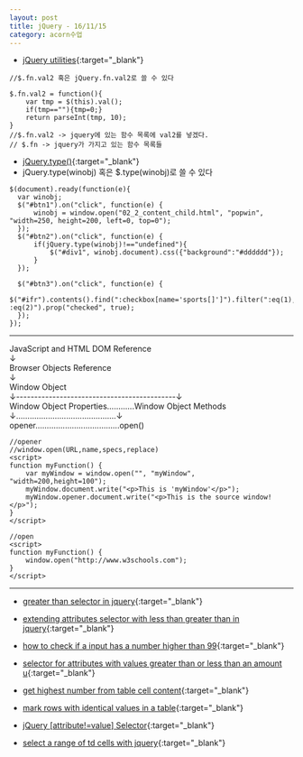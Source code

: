 ```yaml
---
layout: post
title: jQuery - 16/11/15
category: acorn수업
---
```


- [jQuery utilities](https://api.jquery.com/category/utilities/){:target="_blank"}

```
//$.fn.val2 혹은 jQuery.fn.val2로 쓸 수 있다

$.fn.val2 = function(){  
    var tmp = $(this).val();
    if(tmp==""){tmp=0;}
    return parseInt(tmp, 10);
}
//$.fn.val2 -> jquery에 있는 함수 목록에 val2를 넣겠다. 
// $.fn -> jquery가 가지고 있는 함수 목록들
```

- [jQuery.type()](https://api.jquery.com/jQuery.type/){:target="_blank"}
- jQuery.type(winobj) 혹은 $.type(winobj)로 쓸 수 있다

```
$(document).ready(function(e){
  var winobj;
  $("#btn1").on("click", function(e) {
      winobj = window.open("02_2_content_child.html", "popwin", "width=250, height=200, left=0, top=0");
  });  
  $("#btn2").on("click", function(e) {
      if(jQuery.type(winobj)!=="undefined"){
          $("#div1", winobj.document).css({"background":"#dddddd"});
      }
  });
  
  $("#btn3").on("click", function(e) {
      $("#ifr").contents().find(":checkbox[name='sports[]']").filter(":eq(1), :eq(2)").prop("checked", true);
  });
});
```

---

JavaScript and HTML DOM Reference  
↓  
Browser Objects Reference  
↓  
Window Object  
↓--------------------------------------------↓  
Window Object Properties............Window Object Methods  
↓............................................↓  
opener.....................................open()  

```
//opener
//window.open(URL,name,specs,replace)
<script>
function myFunction() {
    var myWindow = window.open("", "myWindow", "width=200,height=100");
    myWindow.document.write("<p>This is 'myWindow'</p>");
    myWindow.opener.document.write("<p>This is the source window!</p>");
}
</script>
```

```
//open
<script>
function myFunction() {
    window.open("http://www.w3schools.com");
}
</script>
```

---

- [greater than selector in jquery](http://stackoverflow.com/questions/2035015/greater-than-selector-in-jquery){:target="_blank"}

- [extending attributes selector with less than greater than in jquery](http://stackoverflow.com/questions/7657193/extending-attributes-selector-with-less-than-greater-than-in-jquery){:target="_blank"}

- [how to check if a input has a number higher than 99](http://stackoverflow.com/questions/5704957/jquery-how-to-check-if-a-input-has-a-number-higher-then-99){:target="_blank"} 

- [selector for attributes with values greater than or less than an amount u](http://stackoverflow.com/questions/28862179/jquery-selector-for-attributes-with-values-greater-than-or-less-than-an-amount-u){:target="_blank"}

- [get highest number from table cell content](http://stackoverflow.com/questions/12556647/get-highest-number-from-table-cell-content){:target="_blank"}

- [mark rows with identical values in a table](http://codereview.stackexchange.com/questions/6470/mark-rows-with-identical-values-in-a-table){:target="_blank"}

- [jQuery [attribute!=value] Selector](http://www.w3schools.com/jquery/sel_attribute_notequal_value.asp){:target="_blank"}

- [select a range of td cells with jquery](http://stackoverflow.com/questions/16322517/select-a-range-of-td-cells-with-jquery){:target="_blank"}
